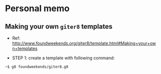 # Personal memo

## Making your own `giter8` templates

* Ref: http://www.foundweekends.org/giter8/template.html#Making+your+own+templates

* STEP 1: create a template with following command:
```
~$ g8 foundweekends/giter8.g8
```